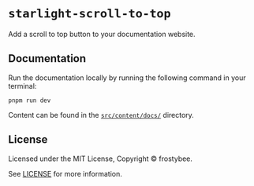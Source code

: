 # `starlight-scroll-to-top`

Add a scroll to top button to your documentation website.

## Documentation

Run the documentation locally by running the following command in your terminal:

```shell
pnpm run dev
```

Content can be found in the [`src/content/docs/`](./src/content/docs/) directory.

## License

Licensed under the MIT License, Copyright © frostybee.

See [LICENSE](/LICENSE) for more information.
